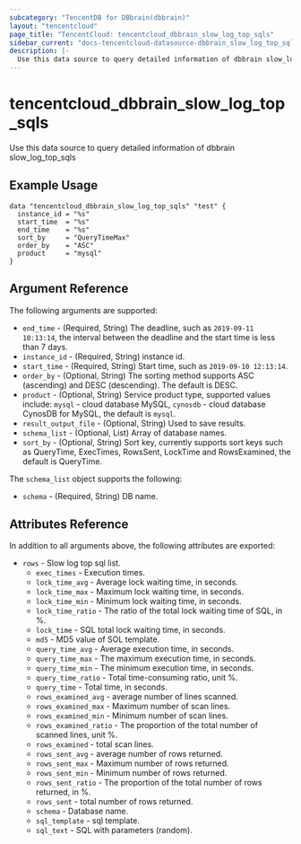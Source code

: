 ```yaml
---
subcategory: "TencentDB for DBbrain(dbbrain)"
layout: "tencentcloud"
page_title: "TencentCloud: tencentcloud_dbbrain_slow_log_top_sqls"
sidebar_current: "docs-tencentcloud-datasource-dbbrain_slow_log_top_sqls"
description: |-
  Use this data source to query detailed information of dbbrain slow_log_top_sqls
---
```


# tencentcloud_dbbrain_slow_log_top_sqls

Use this data source to query detailed information of dbbrain slow_log_top_sqls

## Example Usage

```hcl
data "tencentcloud_dbbrain_slow_log_top_sqls" "test" {
  instance_id = "%s"
  start_time  = "%s"
  end_time    = "%s"
  sort_by     = "QueryTimeMax"
  order_by    = "ASC"
  product     = "mysql"
}
```

## Argument Reference

The following arguments are supported:

* `end_time` - (Required, String) The deadline, such as `2019-09-11 10:13:14`, the interval between the deadline and the start time is less than 7 days.
* `instance_id` - (Required, String) instance id.
* `start_time` - (Required, String) Start time, such as `2019-09-10 12:13:14`.
* `order_by` - (Optional, String) The sorting method supports ASC (ascending) and DESC (descending). The default is DESC.
* `product` - (Optional, String) Service product type, supported values include: `mysql` - cloud database MySQL, `cynosdb` - cloud database CynosDB for MySQL, the default is `mysql`.
* `result_output_file` - (Optional, String) Used to save results.
* `schema_list` - (Optional, List) Array of database names.
* `sort_by` - (Optional, String) Sort key, currently supports sort keys such as QueryTime, ExecTimes, RowsSent, LockTime and RowsExamined, the default is QueryTime.

The `schema_list` object supports the following:

* `schema` - (Required, String) DB name.

## Attributes Reference

In addition to all arguments above, the following attributes are exported:

* `rows` - Slow log top sql list.
  * `exec_times` - Execution times.
  * `lock_time_avg` - Average lock waiting time, in seconds.
  * `lock_time_max` - Maximum lock waiting time, in seconds.
  * `lock_time_min` - Minimum lock waiting time, in seconds.
  * `lock_time_ratio` - The ratio of the total lock waiting time of SQL, in %.
  * `lock_time` - SQL total lock waiting time, in seconds.
  * `md5` - MD5 value of SOL template.
  * `query_time_avg` - Average execution time, in seconds.
  * `query_time_max` - The maximum execution time, in seconds.
  * `query_time_min` - The minimum execution time, in seconds.
  * `query_time_ratio` - Total time-consuming ratio, unit %.
  * `query_time` - Total time, in seconds.
  * `rows_examined_avg` - average number of lines scanned.
  * `rows_examined_max` - Maximum number of scan lines.
  * `rows_examined_min` - Minimum number of scan lines.
  * `rows_examined_ratio` - The proportion of the total number of scanned lines, unit %.
  * `rows_examined` - total scan lines.
  * `rows_sent_avg` - average number of rows returned.
  * `rows_sent_max` - Maximum number of rows returned.
  * `rows_sent_min` - Minimum number of rows returned.
  * `rows_sent_ratio` - The proportion of the total number of rows returned, in %.
  * `rows_sent` - total number of rows returned.
  * `schema` - Database name.
  * `sql_template` - sql template.
  * `sql_text` - SQL with parameters (random).


